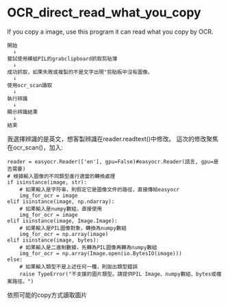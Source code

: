 # OCR_direct_read_what_you_copy
If you copy a image, use this program it can read what you copy by OCR.
```
開始
  ↓
嘗試使用模組PIL的grabclipboard抓取剪貼簿
  ↓
成功抓取，如果失敗或複製的不是文字出現"剪貼板中沒有圖像。
  ↓
使用ocr_scan讀取
  ↓
執行辨識
  ↓
顯示辨識結果
  ↓
結束
```
我選擇辨識的是英文，想客製辨識在reader.readtext()中修改。
這次的修改聚焦在ocr_scan()，加入:

    reader = easyocr.Reader(['en'], gpu=False)#easyocr.Reader(語言, gpu=是否需要)
    # 根據輸入圖像的不同類型進行適當的轉換處理
    if isinstance(image, str):
        # 如果輸入是字符串，則假定它是圖像文件的路徑，直接傳給easyocr
        img_for_ocr = image
    elif isinstance(image, np.ndarray):
        # 如果輸入是numpy數組，直接使用
        img_for_ocr = image
    elif isinstance(image, Image.Image):
        # 如果輸入是PIL圖像對象，轉換為numpy數組
        img_for_ocr = np.array(image)
    elif isinstance(image, bytes):
        # 如果輸入是二進制數據，先轉為PIL圖像再轉為numpy數組
        img_for_ocr = np.array(Image.open(io.BytesIO(image)))
    else:
        # 如果輸入類型不是上述任何一種，則拋出類型錯誤
        raise TypeError("不支援的圖片類型。請提供PIL Image、numpy數組、bytes或檔案路徑。")

依照可能的copy方式讀取圖片

